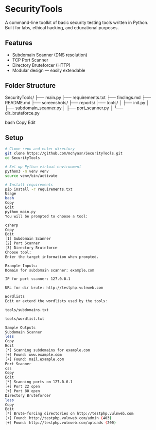 # SecurityTools

A command-line toolkit of basic security testing tools written in Python.  
Built for labs, ethical hacking, and educational purposes.

## Features

- Subdomain Scanner (DNS resolution)
- TCP Port Scanner
- Directory Bruteforcer (HTTP)
- Modular design — easily extendable

## Folder Structure

SecurityTools/
├── main.py
├── requirements.txt
├── findings.md
├── README.md
├── screenshots/
├── reports/
├── tools/
│ ├── init.py
│ ├── subdomain_scanner.py
│ ├── port_scanner.py
│ └── dir_bruteforce.py

bash
Copy
Edit

## Setup

```bash
# Clone repo and enter directory
git clone https://github.com/mchyasn/SecurityTools.git
cd SecurityTools

# Set up Python virtual environment
python3 -m venv venv
source venv/bin/activate

# Install requirements
pip install -r requirements.txt
Usage
bash
Copy
Edit
python main.py
You will be prompted to choose a tool:

csharp
Copy
Edit
[1] Subdomain Scanner
[2] Port Scanner
[3] Directory Bruteforce
Choose tool:
Enter the target information when prompted.

Example Inputs:
Domain for subdomain scanner: example.com

IP for port scanner: 127.0.0.1

URL for dir brute: http://testphp.vulnweb.com

Wordlists
Edit or extend the wordlists used by the tools:

tools/subdomains.txt

tools/wordlist.txt

Sample Outputs
Subdomain Scanner
less
Copy
Edit
[*] Scanning subdomains for example.com
[+] Found: www.example.com
[+] Found: mail.example.com
Port Scanner
css
Copy
Edit
[*] Scanning ports on 127.0.0.1
[+] Port 22 open
[+] Port 80 open
Directory Bruteforcer
less
Copy
Edit
[*] Brute-forcing directories on http://testphp.vulnweb.com
[+] Found: http://testphp.vulnweb.com/admin (403)
[+] Found: http://testphp.vulnweb.com/uploads (200)

